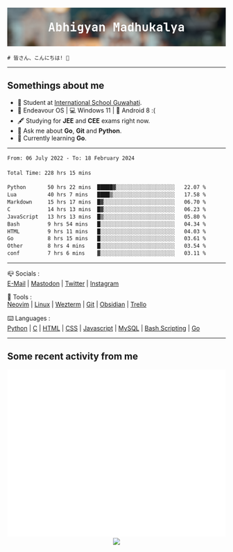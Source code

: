 ![header](./header.png)
```
# 皆さん、こんにちは! 👋
```
---

## Somethings about me
- 📕 Student at [International School Guwahati](https://internationalschoolguwahati.com/).
- 🐧 Endeavour OS | 💻 Windows 11 | 🤖 Android 8 :(
- 🖋️ Studying for **JEE** and **CEE** exams right now.
- 💬 Ask me about **Go**, **Git** and **Python**.
- 🔭 Currently learning **Go**.

---

<!--START_SECTION:waka-->

```txt
From: 06 July 2022 - To: 18 February 2024

Total Time: 228 hrs 15 mins

Python       50 hrs 22 mins  █████▓░░░░░░░░░░░░░░░░░░░   22.07 %
Lua          40 hrs 7 mins   ████▒░░░░░░░░░░░░░░░░░░░░   17.58 %
Markdown     15 hrs 17 mins  █▓░░░░░░░░░░░░░░░░░░░░░░░   06.70 %
C            14 hrs 13 mins  █▓░░░░░░░░░░░░░░░░░░░░░░░   06.23 %
JavaScript   13 hrs 13 mins  █▒░░░░░░░░░░░░░░░░░░░░░░░   05.80 %
Bash         9 hrs 54 mins   █░░░░░░░░░░░░░░░░░░░░░░░░   04.34 %
HTML         9 hrs 11 mins   █░░░░░░░░░░░░░░░░░░░░░░░░   04.03 %
Go           8 hrs 15 mins   █░░░░░░░░░░░░░░░░░░░░░░░░   03.61 %
Other        8 hrs 4 mins    █░░░░░░░░░░░░░░░░░░░░░░░░   03.54 %
conf         7 hrs 6 mins    ▓░░░░░░░░░░░░░░░░░░░░░░░░   03.11 %
```

<!--END_SECTION:waka-->

---

📪 Socials :<br>
[E-Mail](mailto:abhigyanmadhukalya@skiff.com) | [Mastodon](https://mstdn.social/@abhigyanmadhukalya) | [Twitter](https://twitter.com/abhimadhukalya) | [Instagram](https://www.instagram.com/abhigyan.madhukalya/)

🧰 Tools :<br>
[Neovim](https://neovim.oi) | [Linux](https://fedoraproject.org/) | [Wezterm](https://wezfurlong.org/wezterm/index.html) | [Git](https://git-scm.com/) | [Obsidian](https://obsidian.md) | [Trello](https://trello.com)

⌨️ Languages :<br>
[Python](https://python.org) | [C](https://www.iso.org/standard/74528.html) | [HTML](https://html.spec.whatwg.org/) | [CSS](https://www.w3.org/Style/CSS/Overview.en.html) | [Javascript](https://developer.mozilla.org/en-US/docs/Web/javascript) | [MySQL](https://www.mysql.com/) | [Bash Scripting](https://www.gnu.org/software/bash/) | [Go](https://go.dev)

---

## Some recent activity from me
<p align="center">
  <img src="./github-metrics.svg" />
  <img src="https://github-profile-summary-cards.vercel.app/api/cards/profile-details?username=abhigyanmadhukalya&theme=github_dark" />
</p>

